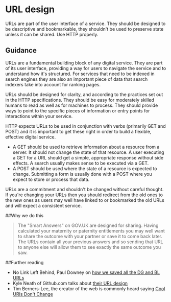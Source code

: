# URL design
URLs are part of the user interface of a service. They should be designed to be descriptive and bookmarkable, they shouldn't be used to preserve state unless it can be shared. Use HTTP properly. 

## Guidance

URLs are a fundamental building block of any digital service. They are part of its user interface, providing a way for users to navigate the service and to understand how it's structured. For services that need to be indexed in search engines they are also an important piece of data that search indexers take into account for ranking pages.

URLs should be designed for clarity, and according to the practices set out in the HTTP specifications. They should be easy for moderately skilled humans to read as well as for machines to process. They should provide ways to point to the specific pieces of information or entry points for interactions within your service.

HTTP expects URLs to be used in conjunction with verbs (primarily GET and POST) and it is important to get these right in order to build a flexible, effective digital service.

* A GET should be used to retrieve information about a resource from a server. It should not change the state of that resource. A user executing a GET for a URL should get a simple, appropriate response without side effects. A search usually makes sense to be executed via a GET.
* A POST should be used where the state of a resource is expected to change. Submitting a form is usually done with a POST where you expect to store or process that data.

URLs are a commitment and shouldn't be changed without careful thought. If you're changing your URLs then you should redirect from the old ones to the new ones as users may well have linked to or bookmarked the old URLs and will expect a consistent service.

##Why we do this

> The "Smart Answers" on GOV.UK are designed for sharing. Having calculated your maternity or paternity entitlements you may well want to share the outcome with your partner or save it to come back later. The URLs contain all your previous answers and so sending that URL to anyone else will allow them to see exactly the same outcome you saw.

##Further reading

* No Link Left Behind, Paul Downey on [how we saved all the DG and BL URLs](http://digital.cabinetoffice.gov.uk/2012/10/11/no-link-left-behind/)
* Kyle Neath of Github.com talks about [their URL design](http://warpspire.com/posts/url-design/)
* Tim Berners-Lee, the creator of the web is commonly heard saying [Cool URIs Don't Change](http://www.w3.org/Provider/Style/URI.html)
